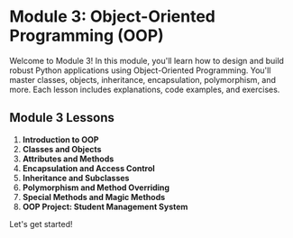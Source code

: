 # Module 3: Object-Oriented Programming (OOP)

Welcome to Module 3! In this module, you'll learn how to design and build robust Python applications using Object-Oriented Programming. You'll master classes, objects, inheritance, encapsulation, polymorphism, and more. Each lesson includes explanations, code examples, and exercises.

## Module 3 Lessons

1. **Introduction to OOP**
2. **Classes and Objects**
3. **Attributes and Methods**
4. **Encapsulation and Access Control**
5. **Inheritance and Subclasses**
6. **Polymorphism and Method Overriding**
7. **Special Methods and Magic Methods**
8. **OOP Project: Student Management System**

Let's get started!
